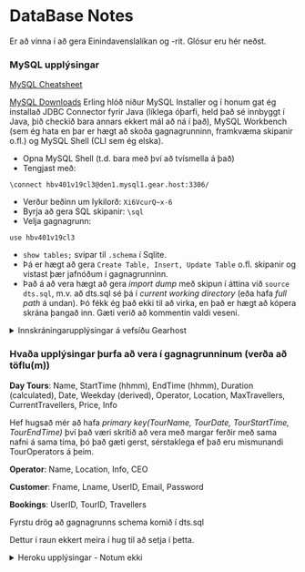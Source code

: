 # DataBase Notes

Er að vinna í að gera Einindavenslalíkan og -rit. Glósur eru hér neðst.

### MySQL upplýsingar

[MySQL Cheatsheet](https://gist.github.com/hofmannsven/9164408)

[MySQL Downloads](https://dev.mysql.com/downloads/file/?id=483327) Erling hlóð niður MySQL Installer og í honum gat ég installað JDBC Connector fyrir Java (líklega óþarfi, held það sé innbyggt í Java, þið checkið bara annars ekkert mál að ná í það), MySQL Workbench (sem ég hata en þar er hægt að skoða gagnagrunninn, framkvæma skipanir o.fl.) og MySQL Shell (CLI sem ég elska).

* Opna MySQL Shell (t.d. bara með því að tvísmella á það)
* Tengjast með: 

```
\connect hbv401v19cl3@den1.mysql1.gear.host:3306/
```

* Verður beðinn um lykilorð: `Xi6VcurQ~x-6` 
* Byrja að gera SQL skipanir: `\sql`
* Velja gagnagrunn: 

```
use hbv401v19cl3
```
* `show tables;` svipar til `.schema` í Sqlite. 
* Þá er hægt að gera `Create Table, Insert, Update Table` o.fl. skipanir og vistast þær jafnóðum í gagnagrunninn.
* Það á að vera hægt að gera _import dump_ með skipun í áttina við `source dts.sql`, m.v. að dts.sql sé þá í _current working directory_ (eða hafa _full path_ á undan). Þó fékk ég það ekki til að virka, en það er hægt að kópera skrána þangað inn. Gæti verið að kommentin valdi veseni.


<details>
  <summary>Innskráningarupplýsingar á vefsíðu Gearhost</summary>
Sem hýsir MySQL Server'inn okkar
  
https://my.gearhost.com/Account/Login 
eok4@hi.is
Bestpasswordeu_1
</details>

### Hvaða upplýsingar þurfa að vera í gagnagrunninum (verða að töflu(m))

**Day Tours**: Name, StartTime (hhmm), EndTime (hhmm), Duration (calculated), Date, Weekday (derived), Operator, Location, MaxTravellers, CurrentTravellers, Price, Info

Hef hugsað mér að hafa _primary key(TourName, TourDate, TourStartTime, TourEndTime)_ því það væri skrítið að vera með margar ferðir með sama nafni á sama tíma, þó það gæti gerst, sérstaklega ef það eru mismunandi TourOperators á þeim.

**Operator**: Name, Location, Info, CEO

**Customer**: Fname, Lname, UserID, Email, Password

**Bookings**: UserID, TourID, Travellers

Fyrstu drög að gagnagrunns schema komið í dts.sql

Dettur í raun ekkert meira í hug til að setja í þetta.





<details>
  <summary>Heroku upplýsingar - Notum ekki</summary>
  
  Er búinn að vera að skoða Heroku. Þetta er stórmerkilegt umhverfi til að forrita í eða með. Þeir vilja að maður geri _Deploy App_ í gegnum síðuna sína og tengi það við github. Þannig getur maður svo tengt það við gagnagrunninn sinn. Ég gat ekki gert það því Davíð er eigandi github repo'sins okkar, en mun skoða með að setja bara upp mitt eigið afrit til að prófa þetta. Svo á maður að geta tengst gagnagrunninum gegnum CLI sem er náttúrulega það sem ég vill gera.

### Links
[PostgreSQL Installer](https://www.enterprisedb.com/downloads/postgres-postgresql-downloads) Heroku styðst við PostgreSQL 10.6

[PostgreSQL 10 Documentation](https://www.postgresql.org/docs/10/index.html)

[Heroku Postgres Information](https://devcenter.heroku.com/articles/heroku-postgresql): Inniheldur m.a. upplýsingar um hvernig á að tengjast með Java/JDBC sem og Command Line Interface (CLI)

[Heroku CLI](https://devcenter.heroku.com/articles/heroku-cli) Upplýsingar um uppsetningu ef einhver vill/þarf að nota það. Erling henti því allavega upp.

[Heroku Get Started](https://devcenter.heroku.com/articles/getting-started-with-java#use-a-database)

</details>
